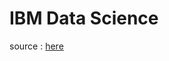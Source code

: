 # IBM Data Science

source : [here](https://www.coursera.org/programs/faculty-of-engineering-open-learning-program-7np1a?authProvider=chulalongkorn-faculty-of-engineering&currentTab=MY_COURSES&productId=child~d5Ym7WWaEeuOYw4Q6REzlw&productType=s12n&showMiniModal=true)